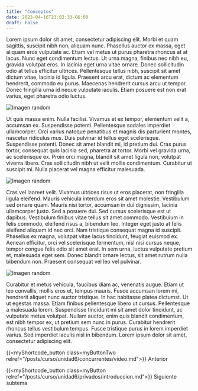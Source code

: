 ```yaml
---
title: "Conceptos"
date: 2023-04-16T23:02:33-06:00
draft: False
---
```


Lorem ipsum dolor sit amet, consectetur adipiscing elit. Morbi et quam sagittis, suscipit nibh non, aliquam nunc. Phasellus auctor ex massa, eget aliquam eros vulputate ac. Etiam vel metus ut purus pharetra rhoncus at at lacus. Nunc eget condimentum lectus. Ut urna magna, finibus nec nibh eu, gravida volutpat eros. In lacinia eget urna vitae ornare. Donec sollicitudin odio at tellus efficitur ultrices. Pellentesque tellus nibh, suscipit sit amet dictum vitae, lacinia id ligula. Praesent arcu erat, dictum ac elementum hendrerit, commodo eu purus. Maecenas hendrerit cursus arcu ut tempor. Donec fringilla urna id neque vulputate iaculis. Etiam posuere est non erat varius, eget pharetra odio luctus.

![Imagen random](/posts/img/imagen1.png#center)

Ut quis massa enim. Nulla facilisi. Vivamus et ex tempor, elementum velit a, accumsan ex. Suspendisse potenti. Pellentesque sodales imperdiet ullamcorper. Orci varius natoque penatibus et magnis dis parturient montes, nascetur ridiculus mus. Duis pulvinar id tellus eget scelerisque. Suspendisse potenti. Donec sit amet blandit mi, id pretium dui. Cras purus tortor, consequat quis lacinia sed, pharetra at tortor. Morbi vel gravida urna, ac scelerisque ex. Proin orci magna, blandit sit amet ligula non, volutpat viverra libero. Cras sollicitudin nibh ut velit mollis condimentum. Curabitur ut suscipit mi. Nulla placerat vel magna efficitur malesuada.

![Imagen random](/posts/img/imagen2.jpg#center)

Cras vel laoreet velit. Vivamus ultrices risus ut eros placerat, non fringilla ligula eleifend. Mauris vehicula interdum eros sit amet molestie. Vestibulum sed ornare quam. Mauris nisi tortor, accumsan in dui dignissim, lacinia ullamcorper justo. Sed a posuere dui. Sed cursus scelerisque est ut dapibus. Vestibulum finibus vitae tellus sit amet commodo. Vestibulum in felis commodo, eleifend risus a, bibendum leo. Integer eget justo at felis eleifend aliquam id nec orci. Nam tristique consequat magna id suscipit. Phasellus ex magna, volutpat vitae lacus tincidunt, feugiat euismod ex. Aenean efficitur, orci vel scelerisque fermentum, nisl nisi cursus neque, tempor congue felis odio sit amet erat. In sem urna, luctus vulputate pretium et, malesuada eget sem. Donec blandit ornare lectus, sit amet rutrum nulla bibendum non. Praesent consequat vel leo vel pulvinar.

![Imagen random](/posts/img/imagen3.png#center)

Curabitur et metus vehicula, faucibus diam ac, venenatis augue. Etiam ut leo convallis, mollis eros et, tempus mauris. Fusce accumsan lorem mi, hendrerit aliquet nunc auctor tristique. In hac habitasse platea dictumst. Ut ut egestas massa. Etiam finibus pellentesque libero ut cursus. Pellentesque a malesuada lorem. Suspendisse tincidunt mi sit amet dolor tincidunt, ac vulputate metus volutpat. Nullam auctor, enim quis blandit condimentum, est nibh tempor ex, ut pretium sem nunc in purus. Curabitur hendrerit rhoncus tellus vestibulum tempus. Fusce tristique purus in lorem imperdiet varius. Sed imperdiet iaculis nisl in bibendum. Lorem ipsum dolor sit amet, consectetur adipiscing elit.

{{<myShortcode_button class=myButtonTwo relref="/posts/curso/unidad6/concurrentes/video.md">}} Anterior

{{<myShortcode_button class=myButton relref="/posts/curso/unidad6/privados/introduccion.md">}} Siguiente subtema